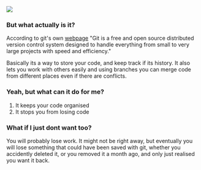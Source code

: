 ![](https://place-hold.it/512/F2F2F2/000?text=YES&fontsize=232)

### But what actually is it?

According to git's own [webpage](https://git-scm.com/) "Git is a free and open source distributed version control system designed to handle everything from small to very large projects with speed and efficiency."

Basically its a way to store your code, and keep track if its history. It also lets you work with others easily and using branches you can merge code from different places even if there are conflicts.

### Yeah, but what can it do for me?

1. It keeps your code organised
2. It stops you from losing code

### What if I just dont want too?

You will probably lose work. It might not be right away, but eventually you will lose something that could have been saved with git, whether you accidently deleted it, or you removed it a month ago, and only just realised you want it back.
